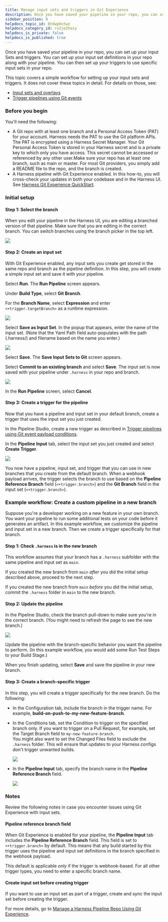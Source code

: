 ```yaml
---
title: Manage input sets and triggers in Git Experience
description: Once you have saved your pipeline in your repo, you can set up your input sets and triggers.
sidebar_position: 9
helpdocs_topic_id: 8tdwp6ntwz
helpdocs_category_id: rv2jo2hoiy
helpdocs_is_private: false
helpdocs_is_published: true
---
```


Once you have saved your pipeline in your repo, you can set up your input Sets and triggers. You can set up your input set definitions in your repo along with your pipeline. You can then set up your triggers to use specific input sets in your repo.

This topic covers a simple workflow for setting up your input sets and triggers. It does not cover these topics in detail. For details on those, see:

* [Input sets and overlays](/docs/platform/pipelines/input-sets/)
* [Trigger pipelines using Git events](/docs/platform/triggers/triggering-pipelines/)

### Before you begin

You'll need the following:

* A Git repo with at least one branch and a Personal Access Token (PAT) for your account. Harness needs the PAT to use the Git platform APIs. The PAT is encrypted using a Harness Secret Manager. Your Git Personal Access Token is stored in your Harness secret and is a private key to which only you have access. This secret cannot be accessed or referenced by any other user.Make sure your repo has at least one branch, such as main or master. For most Git providers, you simply add a README file to the repo, and the branch is created.
* A Harness pipeline with Git Experience enabled. In this how-to, you will cross-check your updates in both your codebase and in the Harness UI. See [Harness Git Experience QuickStart](configure-git-experience-for-harness-entities.md).

### Initial setup

#### Step 1: Select the branch

When you edit your pipeline in the Harness UI, you are editing a branched version of that pipeline. Make sure that you are editing in the correct branch. You can switch branches using the branch picker in the top left.

![](./static/manage-input-sets-in-simplified-git-experience-06.png)

#### Step 2: Create an input set

With Git Experience enabled, any input sets you create get stored in the same repo and branch as the pipeline definition. In this step, you will create a simple input set and save it with your pipeline.

Select **Run**. The **Run Pipeline** screen appears.

Under **Build Type**, select **Git Branch**.

For the **Branch Name**, select **Expression** and enter `<+trigger.targetBranch>` as a runtime expression.

![](./static/manage-input-sets-in-simplified-git-experience-07.png)

Select **Save as Input Set**. In the popup that appears, enter the name of the input set. (Note that the Yaml Path field auto-populates with the path (.harness/) and filename based on the name you enter.)

![](./static/manage-input-sets-in-simplified-git-experience-08.png)

Select **Save**. The **Save Input Sets to Git** screen appears.

Select **Commit to an existing branch** and select **Save**. The input set is now saved with your pipeline under `.harness` in your repo and branch.

![](./static/manage-input-sets-in-simplified-git-experience-09.png)

In the **Run Pipeline** screen, select **Cancel**.

#### Step 3: Create a trigger for the pipeline

Now that you have a pipeline and input set in your default branch, create a trigger that uses the input set you just created.

In the Pipeline Studio, create a new trigger as described in [Trigger pipelines using Git event payload conditions](/docs/platform/triggers/triggering-pipelines/).

In the **Pipeline Input** tab, select the input set you just created and select **Create Trigger**.

![](./static/manage-input-sets-in-simplified-git-experience-10.png)

You now have a pipeline, input set, and trigger that you can use in new branches that you create from the default branch. When a webhook payload arrives, the trigger selects the branch to use based on the **Pipeline Reference Branch** field (`<+trigger.branch>`) and the **Git Branch** field in the input set (`<+trigger.branch>`).

### Example workflow: Create a custom pipeline in a new branch

Suppose you're a developer working on a new feature in your own branch. You want your pipeline to run some additional tests on your code before it generates an artifact. In this example workflow, we customize the pipeline and input set in a new branch. Then we create a trigger specifically for that branch.

#### Step 1: Check `.harness` is in the new branch

This workflow assumes that your branch has a `.harness` subfolder with the same pipeline and input set as `main`.

If you created the new branch from `main` *after* you did the initial setup described above, proceed to the next step.

If you created the new branch from `main` *before* you did the initial setup, commit the `.harness` folder in `main` to the new branch.

#### Step 2: Update the pipeline

In the Pipeline Studio, check the branch pull-down to make sure you're in the correct branch. (You might need to refresh the page to see the new branch.)

![](./static/manage-input-sets-in-simplified-git-experience-11.png)

Update the pipeline with the branch-specific behavior you want the pipeline to perform. (In this example workflow, you would add some Run Test Steps to your Build Stage.)

When you finish updating, select **Save** and save the pipeline in your new branch.

#### Step 3: Create a branch-specific trigger

In this step, you will create a trigger specifically for the new branch. Do the following:

* In the Configuration tab, include the branch in the trigger name. For example, **build-on-push-to-my-new-feature-branch**.
* In the Conditions tab, set the Condition to trigger on the specified branch only. If you want to trigger on a Pull Request, for example, set the Target Branch field to `my-new-feature-branch`.  
You might also want to set the Changed Files field to exclude the `.harness` folder. This will ensure that updates to your Harness configs don't trigger unwanted builds.

  ![](./static/manage-input-sets-in-simplified-git-experience-12.png)

* In the **Pipeline Input** tab, specify the branch name in the **Pipeline Reference Branch** field.
  
  ![](./static/manage-input-sets-in-simplified-git-experience-13.png)

### Notes

Review the following notes in case you encounter issues using Git Experience with input sets.

#### Pipeline reference branch field

When Git Experience is enabled for your pipeline, the **Pipeline Input** tab includes the **Pipeline Reference Branch** field. This field is set to `<+trigger.branch>` by default. This means that any build started by this trigger uses the pipeline and input set definitions in the branch specified in the webhook payload.

This default is applicable *only* if the trigger is webhook-based. For all other trigger types, you need to enter a specific branch name.

#### Create input set before creating trigger

If you want to use an input set as part of a trigger, create and sync the input set before creating the trigger.

For more details, go to [Manage a Harness Pipeline Repo Using Git Experience](manage-a-harness-pipeline-repo-using-git-experience.md).

